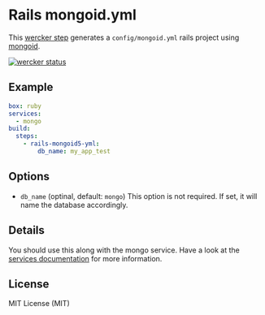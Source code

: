 # Rails mongoid.yml

This [wercker step](http://devcenter.wercker.com/docs/steps) generates a `config/mongoid.yml` rails project using [mongoid](http://mongoid.org).

[![wercker status](https://app.wercker.com/status/0f970597f3b22cab6008a3ab598114e3/s/master "wercker status")](https://app.wercker.com/project/bykey/0f970597f3b22cab6008a3ab598114e3)

## Example

```yml
box: ruby
services:
  - mongo
build:
  steps:
    - rails-mongoid5-yml:
        db_name: my_app_test
```

## Options

- `db_name`
  (optinal, default: `mongo`)
  This option is not required. If set, it will name the database accordingly.

## Details

You should use this along with the mongo service.
Have a look at the [services documentation](http://devcenter.wercker.com/docs/services) for more information.

## License

MIT License (MIT)
